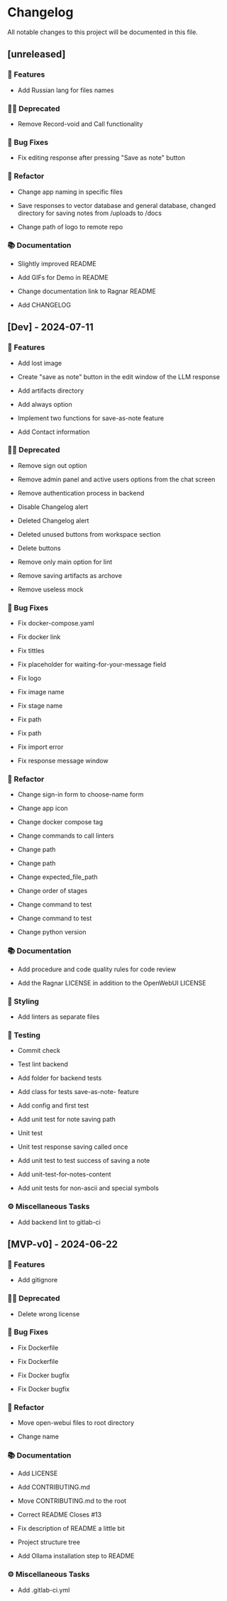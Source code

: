 # Changelog

All notable changes to this project will be documented in this file.

## [unreleased]

### 🚀 Features

- Add Russian lang for files names


### 🙅‍♂️ Deprecated

- Remove Record-void and Call functionality


### 🐛 Bug Fixes

- Fix editing response after pressing "Save as note" button


### 🚜 Refactor

- Change app naming in specific files

- Save responses to vector database and general database, changed directory for saving notes from /uploads to /docs

- Change path of logo to remote repo


### 📚 Documentation

- Slightly improved README

- Add GIFs for Demo in README

- Change documentation link to Ragnar README

- Add CHANGELOG


## [Dev] - 2024-07-11

### 🚀 Features

- Add lost image

- Create "save as note" button in the edit window of the LLM response

- Add artifacts directory

- Add always option

- Implement two functions for save-as-note feature

- Add Contact information


### 🙅‍♂️ Deprecated

- Remove sign out option

- Remove admin panel and active users options from the chat screen

- Remove authentication process in backend

- Disable Changelog alert

- Deleted Changelog alert

- Deleted unused buttons from workspace section

- Delete buttons

- Remove only main option for lint

- Remove saving artifacts as archove

- Remove useless mock


### 🐛 Bug Fixes

- Fix docker-compose.yaml

- Fix docker link

- Fix tittles

- Fix placeholder for waiting-for-your-message field

- Fix logo

- Fix image name

- Fix stage name

- Fix path

- Fix path

- Fix import error

- Fix response message window


### 🚜 Refactor

- Change sign-in form to choose-name form

- Change app icon

- Change docker compose tag

- Change commands to call linters

- Change path

- Change path

- Change expected_file_path

- Change order of stages

- Change command to test

- Change command to test

- Change python version


### 📚 Documentation

- Add procedure and code quality rules for code review

- Add the Ragnar LICENSE in addition to the OpenWebUI LICENSE


### 🎨 Styling

- Add linters as separate files


### 🧪 Testing

- Commit check

- Test lint backend

- Add folder for backend tests

- Add class for tests save-as-note- feature

- Add config and first test

- Add unit test for note saving path

- Unit test

- Unit test response saving called once

- Add unit test to test success of saving a note

- Add unit-test-for-notes-content

- Add unit tests for non-ascii and special symbols


### ⚙️ Miscellaneous Tasks

- Add backend lint to gitlab-ci


## [MVP-v0] - 2024-06-22

### 🚀 Features

- Add gitignore


### 🙅‍♂️ Deprecated

- Delete wrong license


### 🐛 Bug Fixes

- Fix Dockerfile

- Fix Dockerfile

- Fix Docker bugfix

- Fix Docker bugfix


### 🚜 Refactor

- Move open-webui files to root directory

- Change name


### 📚 Documentation

- Add LICENSE
- Add CONTRIBUTING.md

- Move CONTRIBUTING.md to the root

- Correct README Closes #13

- Fix description of README a little bit

- Project structure tree

- Add Ollama installation step to README


### ⚙️ Miscellaneous Tasks

- Add .gitlab-ci.yml

<!-- generated by git-cliff -->
